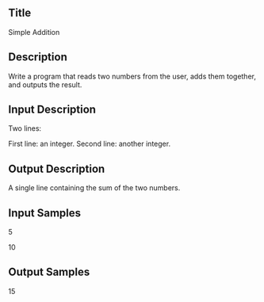 ## Title
Simple Addition

## Description
Write a program that reads two numbers from the user, adds them together, and outputs the result.


## Input Description
Two lines:

First line: an integer.
Second line: another integer.

## Output Description
A single line containing the sum of the two numbers.


## Input Samples
5

10

## Output Samples
15

